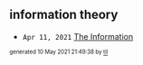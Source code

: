 ## information theory


* <code>Apr 11, 2021</code> [The Information](2021-04-11T18-17-33-the-information.md)

<sup><sub>generated 10 May 2021 21:49:38 by <a href='https://github.com/senorprogrammer/til'>til</a></sub></sup>
